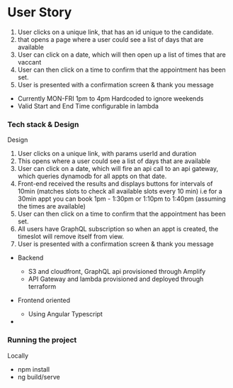 # User Story

1. User clicks on a unique link, that has an id unique to the candidate.
2. that opens a page where a user could see a list of days that are available
3. User can click on a date, which will then open up a list of times that are vaccant
4. User can then click on a time to confirm that the appointment has been set.
5. User is presented with a confirmation screen & thank you message

- Currently MON-FRI 1pm to 4pm Hardcoded to ignore weekends
- Valid Start and End Time configurable in lambda

### Tech stack & Design

Design

1. User clicks on a unique link, with params userId and duration
2. This opens where a user could see a list of days that are available
3. User can click on a date, which will fire an api call to an api gateway, which queries dynamodb for all appts on that date.
4. Front-end received the results and displays buttons for intervals of 10min
   (matches slots to check all available slots every 10 min) i.e for a 30min appt you can book 1pm - 1:30pm or 1:10pm to 1:40pm (assuming the times are available)
5. User can then click on a time to confirm that the appointment has been set.
6. All users have GraphQL subscription so when an appt is created, the timeslot will remove itself from view.
7. User is presented with a confirmation screen & thank you message

- Backend
  - S3 and cloudfront, GraphQL api provisioned through Amplify
  - API Gateway and lambda provisioned and deployed through terraform
- Frontend oriented

  - Using Angular Typescript

-

### Running the project

Locally

- npm install
- ng build/serve

